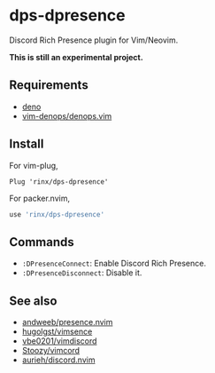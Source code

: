 dps-dpresence
===

Discord Rich Presence plugin for Vim/Neovim.

**This is still an experimental project.**

Requirements
---

- [deno](https://deno.land)
- [vim-denops/denops.vim](https://github.com/vim-denops/denops.vim)

Install
---

For vim-plug,

```vim
Plug 'rinx/dps-dpresence'
```

For packer.nvim,

```lua
use 'rinx/dps-dpresence'
```

Commands
---

- `:DPresenceConnect`: Enable Discord Rich Presence.
- `:DPresenceDisconnect`: Disable it.

See also
---

- [andweeb/presence.nvim](https://github.com/andweeb/presence.nvim)
- [hugolgst/vimsence](https://github.com/hugolgst/vimsence)
- [vbe0201/vimdiscord](https://github.com/vbe0201/vimdiscord)
- [Stoozy/vimcord](https://github.com/Stoozy/vimcord)
- [aurieh/discord.nvim](aurieh/https://github.com/discord.nvim)

